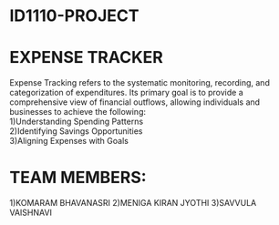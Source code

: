 # ID1110-PROJECT

# EXPENSE TRACKER

Expense Tracking refers to the systematic monitoring, recording, and categorization of expenditures. Its primary goal is to provide a comprehensive view of financial outflows, allowing individuals and businesses to achieve the following:
<br>
1)Understanding Spending Patterns
<br>
2)Identifying Savings Opportunities
<br>
3)Aligning Expenses with Goals

# TEAM MEMBERS:
1)KOMARAM BHAVANASRI
2)MENIGA KIRAN JYOTHI
3)SAVVULA VAISHNAVI 
